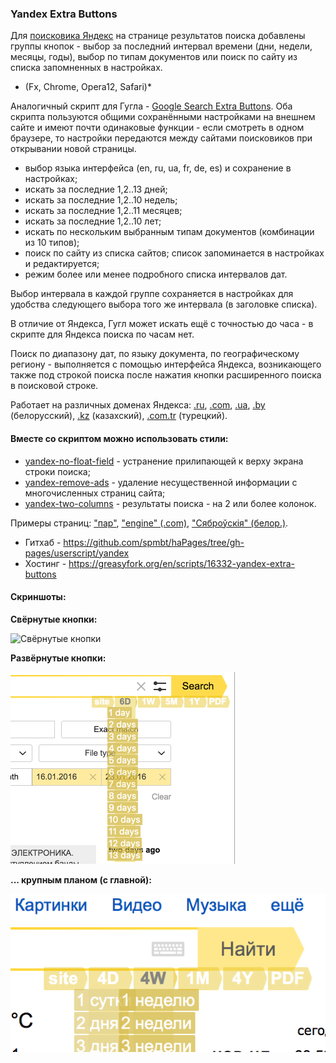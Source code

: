 ### Yandex Extra Buttons

Для [поисковика Яндекс](http://yandex.ru) на странице результатов поиска добавлены группы кнопок - выбор за последний интервал времени (дни, недели, месяцы, годы), выбор по типам документов или поиск по сайту из списка запомненных в настройках.

* (Fx, Chrome, Opera12, Safari)*

Аналогичный скрипт для Гугла - [Google Search Extra Buttons](https://greasyfork.org/en/scripts/7543/). Оба скрипта пользуются общими сохранёнными настройками на внешнем сайте и имеют почти одинаковые функции - если смотреть в одном браузере, то настройки передаются между сайтами поисковиков при открывании новой страницы.

* выбор языка интерфейса (en, ru, ua, fr, de, es) и сохранение в настройках;
* искать за последние 1,2..13 дней;
* искать за последние 1,2..10 недель;
* искать за последние 1,2..11 месяцев;
* искать за последние 1,2..10 лет;
* искать по нескольким выбранным типам документов (комбинации из 10 типов);
* поиск по сайту из списка сайтов; список запоминается в настройках и редактируется;
* режим более или менее подробного списка интервалов дат.

Выбор интервала в каждой группе сохраняется в настройках для удобства следующего выбора того же интервала (в заголовке списка).

В отличие от Яндекса, Гугл может искать ещё с точностью до часа - в скрипте для Яндекса поиска по часам нет.

Поиск по диапазону дат, по языку документа, по географическому региону - выполняется с помощью интерфейса Яндекса, возникающего также под строкой поиска после нажатия кнопки расширенного поиска в поисковой строке.

Работает на различных доменах Яндекса: [.ru](http://yandex.ru), [.com](http://yandex.com), [.ua](http://yandex.ua), [.by](http://yandex.by) (белорусский), [.kz](http://yandex.kz) (казахский), [.com.tr](http://yandex.com.tr) (турецкий).

#### Вместе со скриптом можно использовать стили:

* [yandex-no-float-field](https://userstyles.org/styles/51117/) - устранение прилипающей к верху экрана строки поиска;
* [yandex-remove-ads](https://userstyles.org/styles/121827/) - удаление несущественной информации с многочисленных страниц сайта;
* [yandex-two-columns](https://userstyles.org/styles/57878/) - результаты поиска - на 2 или более колонок.

Примеры страниц: ["пар"](https://yandex.ru/search/?text=%D0%BF%D0%B0%D1%80), ["engine" (.com)](https://yandex.com/search/?text=engine), ["Сяброўскія" (белор.)](https://yandex.by/search/?text=Сяброўскія).

* Гитхаб - https://github.com/spmbt/haPages/tree/gh-pages/userscript/yandex
* Хостинг - https://greasyfork.org/en/scripts/16332-yandex-extra-buttons

#### Скриншоты: 

**Свёрнутые кнопки:**

![Свёрнутые кнопки](../../doc/shot-yaExtraButtFolded20160122.png)

**Развёрнутые кнопки:**

![Развёрнутые кнопки](../../doc/yandex/shot-yaExtraButtUnfold20160122.png)

**... крупным планом (с главной):**

![Развёрнутые кнопки крупным планом (с главной)](../../doc/yandex/shot-yaExtraButt20160122.png)

<br><br>